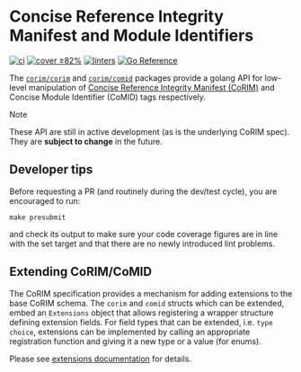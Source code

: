 # Concise Reference Integrity Manifest and Module Identifiers
[![ci](https://github.com/jraman567/corim/actions/workflows/ci.yml/badge.svg)](https://github.com/jraman567/corim/actions/workflows/ci.yml)
[![cover ≥82%](https://github.com/jraman567/corim/actions/workflows/ci-go-cover.yml/badge.svg)](https://github.com/jraman567/corim/actions/workflows/ci-go-cover.yml)
[![linters](https://github.com/jraman567/corim/actions/workflows/linters.yml/badge.svg)](https://github.com/jraman567/corim/actions/workflows/linters.yml)
[![Go Reference](https://pkg.go.dev/badge/github.com/jraman567/corim.svg)](https://pkg.go.dev/github.com/jraman567/corim)

The [`corim/corim`](corim) and [`corim/comid`](comid) packages provide a golang API for low-level manipulation of [Concise Reference Integrity Manifest (CoRIM)](https://datatracker.ietf.org/doc/draft-birkholz-rats-corim/) and Concise Module Identifier (CoMID) tags respectively.

> [!NOTE]
> These API are still in active development (as is the underlying CoRIM spec).
> They are **subject to change** in the future.

## Developer tips

Before requesting a PR (and routinely during the dev/test cycle), you are encouraged to run:
```
make presubmit
```
and check its output to make sure your code coverage figures are in line with the set target and that there are no newly introduced lint problems.

## Extending CoRIM/CoMID

The CoRIM specification provides a mechanism for adding extensions to the base
CoRIM schema. The `corim` and `comid` structs which can be extended, embed an
`Extensions` object  that allows registering a wrapper structure defining
extension fields. For field types that can be extended, i.e. `type choice`,
extensions can be implemented by calling an appropriate registration function
and giving it a new type or a value (for enums).

Please see [extensions documentation](extensions/README.md) for details.


